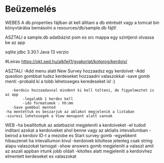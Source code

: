 # Beüzemelés


WEBES
A db.properties fájlban át kell állítani a db elérését vagy a tomcat bin könyvtárába bemásolni a resources/db/sample.db fájlt!

ASZTALI 
a sample.db adatbázist pom es src mappa egy szintjerol olvassa be az app

sqlite jdbc 3.30.1
Java 13 verzio

#Leiras
https://okt.sed.hu/alkfejl1/gyakorlat/kotprog/kerdoiv/

ASZTALI
	-Add menu alatt New Survey hozzaadsz egy kerdoivet
	   -Add question gombbat tudsz kerdeseket hozzaadni valaszokkal
	   		-save gomb menti
	   		-probald ki a tobb lehetoseges keredeseket is! :)

	   -kerdoiv hozzaadasnal mindent ki kell tolteni, de figyelmeztet is az app
	    	-legalabb 1 kerdes kell
	    	-ido formatumok : hh:mm
	   -Save gombbal mented
	-ha mentettuk es beszarjuk az ablakot megjelenik a listaban
	-szuresi lehetosegek a View menupont alatt vannak

WEB
	-ha beallitottuk az adatbazist megjeleniti a kerdoiveket
	-el tudod inditani azokat a kerdoiveket ahol benne vagy az aktialis intevallumban
			-beirod a kerdoiv ID-t a mezobe es Start survey gomb
			-egyebkent hibauzenet ha intevallumon kivul
	-kerdoivek kitoltese jelenleg csak string alapu valaszokat tamogat
	    -show answers gomb megjeleniti a valaszt amit az aszali appban irtunk jobb oldalt
	-kitoltes alatt megjeleniti a kerdoivhez elmentett kerdeseket es valaszokat

